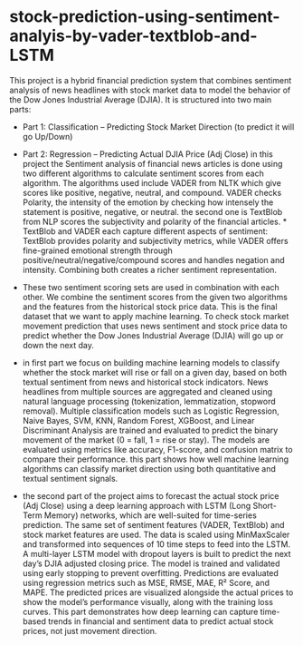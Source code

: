 # stock-prediction-using-sentiment-analyis-by-vader-textblob-and-LSTM
This project is a hybrid financial prediction system that combines sentiment analysis of news headlines with stock market data to model the behavior of the Dow Jones Industrial Average (DJIA). It is structured into two main parts: 
* Part 1: Classification – Predicting Stock Market Direction (to predict it will go Up/Down)
* Part 2: Regression – Predicting Actual DJIA Price (Adj Close)
in this project the Sentiment analysis of financial news articles is done using two different algorithms to calculate sentiment scores from each algorithm. The algorithms used include VADER from NLTK which give scores like positive, negative, neutral, and compound. VADER checks Polarity, the intensity of the emotion by checking how intensely the statement is positive, negative, or neutral. the second one is TextBlob from NLP scores the subjectivity and polarity of the financial articles. * TextBlob and VADER each capture different aspects of sentiment: TextBlob provides polarity and subjectivity metrics, while VADER offers fine-grained emotional strength through positive/neutral/negative/compound scores and handles negation and intensity. Combining both creates a richer sentiment representation.
* These two sentiment scoring sets are used in combination with each other. We combine the sentiment scores from the given two algorithms and the features from the historical stock price data.
  This is the final dataset that we want to apply machine learning. To check stock market movement prediction that uses news sentiment and stock price data to predict whether the Dow Jones Industrial Average        (DJIA) will go up or down the next day.

* in first part we focus on building machine learning models to classify whether the stock market will rise or fall on a given day, based on both textual sentiment from news and historical stock indicators.
  News headlines from multiple sources are aggregated and cleaned using natural language processing (tokenization, lemmatization, stopword removal).
  Multiple classification models such as Logistic Regression, Naive Bayes, SVM, KNN, Random Forest, XGBoost, and Linear Discriminant Analysis are trained and evaluated to predict the binary movement of the market   (0 = fall, 1 = rise or stay).
  The models are evaluated using metrics like accuracy, F1-score, and confusion matrix to compare their performance.
  this part shows how well machine learning algorithms can classify market direction using both quantitative and textual sentiment signals.

* the second part of the project aims to forecast the actual stock price (Adj Close) using a deep learning approach with LSTM (Long Short-Term Memory) networks, which are well-suited for time-series prediction.
  The same set of sentiment features (VADER, TextBlob) and stock market features are used.
  The data is scaled using MinMaxScaler and transformed into sequences of 10 time steps to feed into the LSTM.
  A multi-layer LSTM model with dropout layers is built to predict the next day’s DJIA adjusted closing price.
  The model is trained and validated using early stopping to prevent overfitting.
  Predictions are evaluated using regression metrics such as MSE, RMSE, MAE, R² Score, and MAPE.
  The predicted prices are visualized alongside the actual prices to show the model’s performance visually, along with the training loss curves.
  This part demonstrates how deep learning can capture time-based trends in financial and sentiment data to predict actual stock prices, not just movement direction.

